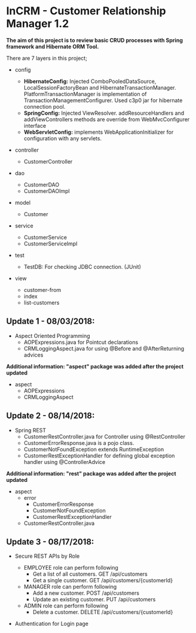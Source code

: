 # InCRM - Customer Relationship Manager 1.2

**The aim of this project is to review basic CRUD processes with Spring framework and Hibernate ORM Tool.**

There are 7 layers in this project;
- config
	- **HibernateConfig:** Injected ComboPooledDataSource, LocalSessionFactoryBean and HibernateTransactionManager. PlatformTransactionManager is implementation of TransactionManagementConfigurer. Used c3p0 jar for hibernate connection pool.
	- **SpringConfig:** Injected ViewResolver. addResourceHandlers and addViewControllers methods are override from WebMvcConfigurer interface
	- **WebServletConfig:** implements WebApplicationInitializer for configuration with any servlets.
		
- controller
	- CustomerController
		
- dao
	- CustomerDAO
	- CustomerDAOImpl
		
- model
	- Customer
		
- service
	- CustomerService
	- CustomerServiceImpl
		
- test
	- TestDB: For checking JDBC connection. (JUnit)
		
- view
	- customer-from
	- index
	- list-customers

## Update 1 - 08/03/2018:
- Aspect Oriented Programming
	- AOPExpressions.java for Pointcut declarations
	- CRMLoggingAspect.java for using @Before and @AfterReturning advices
	
**Additional information: "aspect" package was added after the project updated**

- aspect
	- AOPExpressions
	- CRMLoggingAspect
	
## Update 2 - 08/14/2018:
- Spring REST
	- CustomerRestController.java for Controller using @RestController
	- CustomerErrorResponse.java is a pojo class.
	- CustomerNotFoundException extends RuntimeException
	- CustomerRestExceptionHandler for defining global exception handler using @ControllerAdvice
	
**Additional information: "rest" package was added after the project updated**

- aspect
	- error
		- CustomerErrorResponse
		- CustomerNotFoundException
		- CustomerRestExceptionHandler
	- CustomerRestController.java
	
## Update 3 - 08/17/2018:
- Secure REST APIs by Role
	- EMPLOYEE role can perform following
		- Get a list of all customers. GET /api/customers
		- Get a single customer. GET /api/customers/{customerId}
	- MANAGER role can perform following
		- Add a new customer. POST /api/customers
		- Update an existing customer. PUT /api/customers
	- ADMIN role can perform following
		- Delete a customer. DELETE /api/customers/{customerId}

- Authentication for Login page